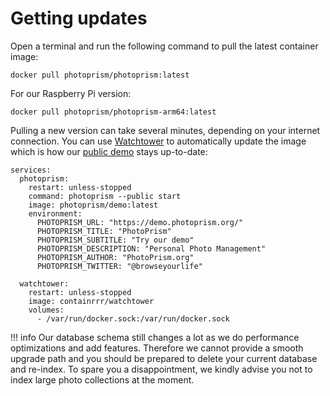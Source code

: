 # Getting updates

Open a terminal and run the following command to pull the latest container image:

```
docker pull photoprism/photoprism:latest
```

For our Raspberry Pi version:

```
docker pull photoprism/photoprism-arm64:latest
```

Pulling a new version can take several minutes, depending on your internet connection.
You can use [Watchtower](https://github.com/containrrr/watchtower) to automatically update the image which is how our
[public demo](https://demo.photoprism.org/) stays up-to-date:

```docker
services:
  photoprism:
    restart: unless-stopped
    command: photoprism --public start
    image: photoprism/demo:latest
    environment:
      PHOTOPRISM_URL: "https://demo.photoprism.org/"
      PHOTOPRISM_TITLE: "PhotoPrism"
      PHOTOPRISM_SUBTITLE: "Try our demo"
      PHOTOPRISM_DESCRIPTION: "Personal Photo Management"
      PHOTOPRISM_AUTHOR: "PhotoPrism.org"
      PHOTOPRISM_TWITTER: "@browseyourlife"

  watchtower:
    restart: unless-stopped
    image: containrrr/watchtower
    volumes:
      - /var/run/docker.sock:/var/run/docker.sock
```

!!! info
    Our database schema still changes a lot as we do performance optimizations and add features.
    Therefore we cannot provide a smooth upgrade path and you should be prepared
    to delete your current database and re-index.
    To spare you a disappointment, we kindly advise you not to index large photo 
    collections at the moment.
